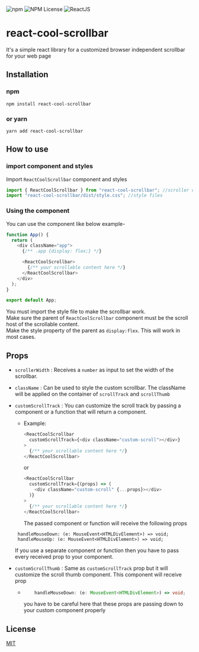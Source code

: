 ![npm](https://img.shields.io/npm/v/react-cool-scrollbar) ![NPM License](https://img.shields.io/npm/l/react-cool-scrollbar) ![ReactJS](https://img.shields.io/badge/-ReactJs-61DAFB?logo=react&logoColor=white&style=flat)

# react-cool-scrollbar

It's a simple react library for a customized browser independent scrollbar for your web page

## Installation

### npm

`npm install react-cool-scrollbar`

### or yarn

`yarn add react-cool-scrollbar`

## How to use

### import component and styles

Import `ReactCoolScrollbar` component and styles

```typescript
import { ReactCoolScrollbar } from "react-cool-scrollbar"; //scroller component
import "react-cool-scrollbar/dist/style.css"; //style files
```

### Using the component

You can use the component like below example-

```typescript
function App() {
  return (
    <div className="app">
      {/** .app {display: flex;} */}

      <ReactCoolScrollbar>
        {/** your scrollable content here */}
      </ReactCoolScrollbar>
    </div>
  );
}

export default App;
```

You must import the style file to make the scrollbar work.\
Make sure the parent of `ReactCoolScrollbar` component must be the scroll host of the scrollable content.\
Make the style property of the parent as `display:flex`. This will work in most cases.

## Props

- `scrollerWidth` : Receives a `number` as input to set the width of the scrollbar.
- `className` : Can be used to style the custom scrollbar. The className will be applied on the container of `scrollTrack` and `scrollThumb`

- `customScrollTrack` : You can customize the scroll track by passing a component or a function that will return a component.

  - Example:
    ```typescript
    <ReactCoolScrollbar
      customScrollTrack={<div className="custom-scroll"></div>}
    >
      {/** your scrollable content here */}
    </ReactCoolScrollbar>
    ```
    or
    ```typescript
    <ReactCoolScrollbar
      customScrollTrack={(props) => (
        <div className="custom-scroll" {...props}></div>
      )}
    >
      {/** your scrollable content here */}
    </ReactCoolScrollbar>
    ```
    The passed component or function will receive the following props

  ```
   handleMouseDown: (e: MouseEvent<HTMLDivElement>) => void;
   handleMouseUp: (e: MouseEvent<HTMLDivElement>) => void;
  ```

  If you use a separate component or function then you have to pass every received prop to your component.

- `customScrollThumb` : Same as `customScrollTrack` prop but it will customize the scroll thumb component. This component will receive prop
  - ```typescript
        handleMouseDown: (e: MouseEvent<HTMLDivElement>) => void;
    ```
    you have to be careful here that these props are passing down to your custom component properly

## License

[MIT](https://choosealicense.com/licenses/mit/)
